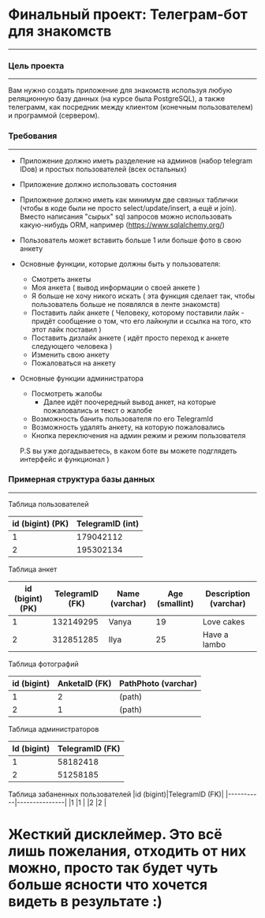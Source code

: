 # Финальный проект: Телеграм-бот для знакомств
---
### Цель проекта
---
Вам нужно создать приложение для знакомств используя любую реляционную базу данных (на курсе была PostgreSQL), а также телеграмм, как посредник между клиентом (конечным пользователем) и программой (сервером).

### Требования
___
* Приложение должно иметь разделение на админов (набор telegram IDов) и простых пользователей (всех остальных)
* Приложение должно использовать состояния
* Приложение должно иметь как минимум две связных таблички (чтобы в коде были не просто select/update/insert, а ещё и join).
Вместо написания "сырых" sql запросов можно использовать какую-нибудь ORM, например (https://www.sqlalchemy.org/)
* Пользователь может вставить больше 1 или больше фото в свою анкету
* Основные функции, которые должны быть у пользователя:
    * Смотреть анкеты
    * Моя анкета ( вывод информации о своей анкете )
    * Я больше не хочу никого искать ( эта функция сделает так, чтобы пользователь больше не появлялся в ленте знакомств)
    * Поставить лайк анкете ( Человеку, которому поставили лайк - придёт сообщение о том, что его лайкнули и ссылка на того, кто этот лайк поставил )
    * Поставить дизлайк анкете ( идёт просто переход к анкете следующего человека )
    * Изменить свою анкету
    * Пожаловаться на анкету

* Основные функции администратора
    * Посмотреть жалобы
        * Далее идёт поочередный вывод анкет, на которые пожаловались и текст о жалобе
    * Возможность банить пользователя по его TelegramId
    * Возможность удалять анкету, на которую пожаловались
    * Кнопка переключения на админ режим и режим пользователя
    

    P.S вы уже догадываетесь, в каком боте вы можете подглядеть интерфейс и функционал )

### Примерная структура базы данных
---
Таблица пользователей

|id (bigint) (PK)| TelegramID (int)|
|----------------|-----------------|
|1               |179042112        |
|2               |195302134        |

Таблица анкет

|id (bigint) (PK)|TelegramID (FK)|Name (varchar)|Age (smallint)|Description (varchar)|
|----------------|---------------|--------------|--------------|---------------------|
|1               |132149295      |Vanya         |19            |Love cakes           |
|2               |312851285      |Ilya          |25            |Have a lambo         |

Таблица фотографий

|id (bigint)|AnketaID (FK)|PathPhoto (varchar)|
|-----------|-------------|-------------------|
|1          |2            |(path)             |
|2          |1            |(path)             |

Таблица администраторов

|Id (bigint)|TelegramID (FK)|
|-----------|---------------|
|1          |58182418       |
|2          |51258185       |

Таблица забаненных пользователей
|id (bigint)|TelegramID (FK)|
|-----------|---------------|
|1          |1              |
|2          |2              |

# Жесткий дисклеймер. Это всё лишь пожелания, отходить от них можно, просто так будет чуть больше ясности что хочется видеть в результате :)